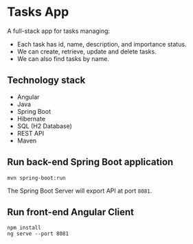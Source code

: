 # Tasks App

A full-stack app for tasks managing:
- Each task has id, name, description, and importance status.
- We can create, retrieve, update and delete tasks.
- We can also find tasks by name.

## Technology stack
- Angular
- Java
- Spring Boot
- Hibernate
- SQL (H2 Database)
- REST API
- Maven


## Run back-end Spring Boot application
```
mvn spring-boot:run
```
The Spring Boot Server will export API at port `8081`.

## Run front-end Angular Client
```
npm install
ng serve --port 8081
```
